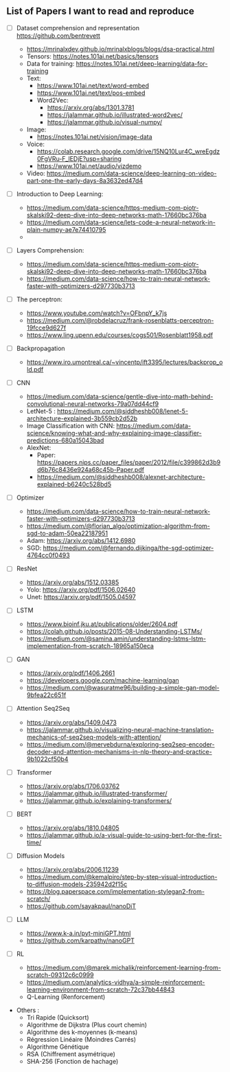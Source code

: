 ## List of Papers I want to read and reproduce

- [ ] Dataset comprehension and representation
  https://github.com/bentrevett
  - https://mrinalxdev.github.io/mrinalxblogs/blogs/dsa-practical.html
  - Tensors: https://notes.101ai.net/basics/tensors
  - Data for training: https://notes.101ai.net/deep-learning/data-for-training
  - Text:
    - https://www.101ai.net/text/word-embed
    - https://www.101ai.net/text/pos-embed
    - Word2Vec:
        - https://arxiv.org/abs/1301.3781
        - https://jalammar.github.io/illustrated-word2vec/
        - https://jalammar.github.io/visual-numpy/
  - Image:
      - https://notes.101ai.net/vision/image-data
  - Voice:
      - https://colab.research.google.com/drive/15NQ10Lur4C_wreEgdz0FgVRu-F_lEDjE?usp=sharing
      - https://www.101ai.net/audio/vizdemo
  - Video: https://medium.com/data-science/deep-learning-on-video-part-one-the-early-days-8a3632ed47d4

- [ ] Introduction to Deep Learning:
  - https://medium.com/data-science/https-medium-com-piotr-skalski92-deep-dive-into-deep-networks-math-17660bc376ba
  - https://medium.com/data-science/lets-code-a-neural-network-in-plain-numpy-ae7e74410795
  - 
- [ ] Layers Comprehension:
  - https://medium.com/data-science/https-medium-com-piotr-skalski92-deep-dive-into-deep-networks-math-17660bc376ba
  - https://medium.com/data-science/how-to-train-neural-network-faster-with-optimizers-d297730b3713

- [ ] The perceptron:
  - https://www.youtube.com/watch?v=OFbnpY_k7js
  - https://medium.com/@robdelacruz/frank-rosenblatts-perceptron-19fcce9d627f
  - https://www.ling.upenn.edu/courses/cogs501/Rosenblatt1958.pdf

- [ ] Backpropagation 
    - https://www.iro.umontreal.ca/~vincentp/ift3395/lectures/backprop_old.pdf

- [ ] CNN
  - https://medium.com/data-science/gentle-dive-into-math-behind-convolutional-neural-networks-79a07dd44cf9
  - LetNet-5 : https://medium.com/@siddheshb008/lenet-5-architecture-explained-3b559cb2d52b
  - Image Classification with CNN: https://medium.com/data-science/knowing-what-and-why-explaining-image-classifier-predictions-680a15043bad
  - AlexNet:
     - Paper: https://papers.nips.cc/paper_files/paper/2012/file/c399862d3b9d6b76c8436e924a68c45b-Paper.pdf
     - https://medium.com/@siddheshb008/alexnet-architecture-explained-b6240c528bd5
-  [ ] Optimizer
  - https://medium.com/data-science/how-to-train-neural-network-faster-with-optimizers-d297730b3713
  - https://medium.com/@florian_algo/optimization-algorithm-from-sgd-to-adam-50ea22187951
  - Adam: https://arxiv.org/abs/1412.6980
  - SGD: https://medium.com/@fernando.dijkinga/the-sgd-optimizer-4764cc0f0493

- [ ] ResNet
  - https://arxiv.org/abs/1512.03385
  - Yolo: https://arxiv.org/pdf/1506.02640
  - Unet: https://arxiv.org/pdf/1505.04597

- [ ] LSTM
  - https://www.bioinf.jku.at/publications/older/2604.pdf
  - https://colah.github.io/posts/2015-08-Understanding-LSTMs/
  - https://medium.com/@samina.amin/understanding-lstms-lstm-implementation-from-scratch-18965a150eca

- [ ] GAN
  - https://arxiv.org/pdf/1406.2661
  - https://developers.google.com/machine-learning/gan
  - https://medium.com/@wasuratme96/building-a-simple-gan-model-9bfea22c651f

- [ ] Attention Seq2Seq
  - https://arxiv.org/abs/1409.0473
  - https://jalammar.github.io/visualizing-neural-machine-translation-mechanics-of-seq2seq-models-with-attention/
  - https://medium.com/@mervebdurna/exploring-seq2seq-encoder-decoder-and-attention-mechanisms-in-nlp-theory-and-practice-9b1022cf50b4

- [ ] Transformer
  - https://arxiv.org/abs/1706.03762
  - https://jalammar.github.io/illustrated-transformer/
  - https://jalammar.github.io/explaining-transformers/

- [ ] BERT
  - https://arxiv.org/abs/1810.04805
  - https://jalammar.github.io/a-visual-guide-to-using-bert-for-the-first-time/

- [ ] Diffusion Models
  - https://arxiv.org/abs/2006.11239
  - https://medium.com/@kemalpiro/step-by-step-visual-introduction-to-diffusion-models-235942d2f15c
  - https://blog.paperspace.com/implementation-stylegan2-from-scratch/
  - https://github.com/sayakpaul/nanoDiT

-  [ ] LLM
  - https://www.k-a.in/pyt-miniGPT.html
  - https://github.com/karpathy/nanoGPT

- [ ] RL
  - https://medium.com/@marek.michalik/reinforcement-learning-from-scratch-09312c6c0999
  - https://medium.com/analytics-vidhya/a-simple-reinforcement-learning-environment-from-scratch-72c37bb44843
  - Q-Learning (Renforcement)

- Others :
  - Tri Rapide (Quicksort)
  - Algorithme de Dijkstra (Plus court chemin)
  - Algorithme des k-moyennes (k-means)
  - Régression Linéaire (Moindres Carrés)
  - Algorithme Génétique
  - RSA (Chiffrement asymétrique)
  - SHA-256 (Fonction de hachage)
